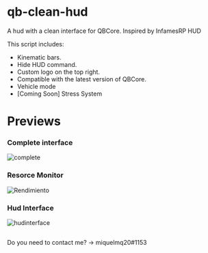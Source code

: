 # qb-clean-hud
A hud with a clean interface for QBCore. Inspired by InfamesRP HUD

This script includes:

* Kinematic bars.
* Hide HUD command.
* Custom logo on the top right.
* Compatible with the latest version of QBCore.
* Vehicle mode
* [Coming Soon] Stress System

# Previews
### Complete interface
![complete](https://user-images.githubusercontent.com/43810248/173234869-3d7fc454-ddb0-4740-b196-e41ad09fb435.png)

### Resorce Monitor
![Rendimiento](https://user-images.githubusercontent.com/43810248/173234918-81e8c8e6-15f5-42a5-afbd-9b3b4b8ed86d.png)

### Hud Interface
![hudinterface](https://user-images.githubusercontent.com/43810248/173234988-27af9dc0-6a2f-4a56-b120-777a45f69cac.png)

##
Do you need to contact me? -> miquelmq20#1153
##
